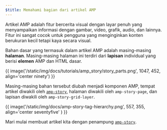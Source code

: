```yaml
---
$title: Memahami bagian dari artikel AMP
---
```


Artikel AMP adalah fitur bercerita visual dengan layar penuh yang menyampaikan informasi dengan gambar, video, grafik, audio, dan lainnya. Fitur ini sangat cocok untuk pengguna yang menginginkan konten berukuran kecil tetapi kaya secara visual.  

Bahan dasar yang termasuk dalam artikel AMP adalah masing-masing **halaman**. Masing-masing halaman ini terdiri dari **lapisan** individual yang berisi **elemen** AMP dan HTML dasar.

{{ image('/static/img/docs/tutorials/amp_story/story_parts.png', 1047, 452, align='center ninety') }}

Masing-masing bahan tersebut diubah menjadi komponen AMP, tempat artikel diwakili oleh [`amp-story`](../../../../documentation/components/reference/amp-story.md), halaman diwakili oleh `amp-story-page`, dan lapisan diwakili oleh `amp-story-grid-layer`.

{{ image('/static/img/docs/amp-story-tag-hierarchy.png', 557, 355, align='center seventyfive' ) }}

Mari mulai membuat artikel kita dengan penampung [`amp-story`](../../../../documentation/components/reference/amp-story.md).
